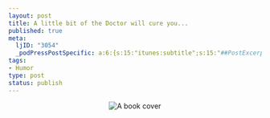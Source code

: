 ```yaml
--- 
layout: post
title: A little bit of the Doctor will cure you...
published: true
meta: 
  ljID: "3054"
  _podPressPostSpecific: a:6:{s:15:"itunes:subtitle";s:15:"##PostExcerpt##";s:14:"itunes:summary";s:15:"##PostExcerpt##";s:15:"itunes:keywords";s:17:"##WordPressCats##";s:13:"itunes:author";s:10:"##Global##";s:15:"itunes:explicit";s:7:"Default";s:12:"itunes:block";s:7:"Default";}
tags: 
- Humor
type: post
status: publish
---
```


<p style="text-align: center"><img src="http://www.arcanology.com/images/thepeopleyoullkill.jpg" alt="A book cover" title="A book cover" /></p>
